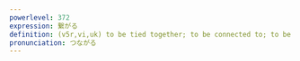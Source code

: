 ```yaml
---
powerlevel: 372
expression: 繋がる
definition: (v5r,vi,uk) to be tied together; to be connected to; to be related to; (P)
pronunciation: つながる
---
```

